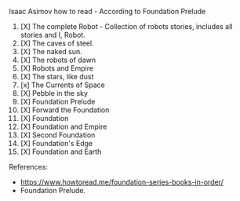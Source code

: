 Isaac Asimov how to read - According to Foundation Prelude

1. [X] The complete Robot - Collection of robots stories, includes all stories and I, Robot.
1. [X] The caves of steel.
1. [X] The naked sun.
1. [X] The robots of dawn
1. [X] Robots and Empire
1. [X] The stars, like dust 
1. [x] The Currents of Space
1. [X] Pebble in the sky
1. [X] Foundation Prelude
1. [X] Forward the Foundation
1. [X] Foundation
1. [X] Foundation and Empire
1. [X] Second Foundation
1. [X] Foundation's Edge
1. [X] Foundation and Earth

References:

- https://www.howtoread.me/foundation-series-books-in-order/
- Foundation Prelude.
